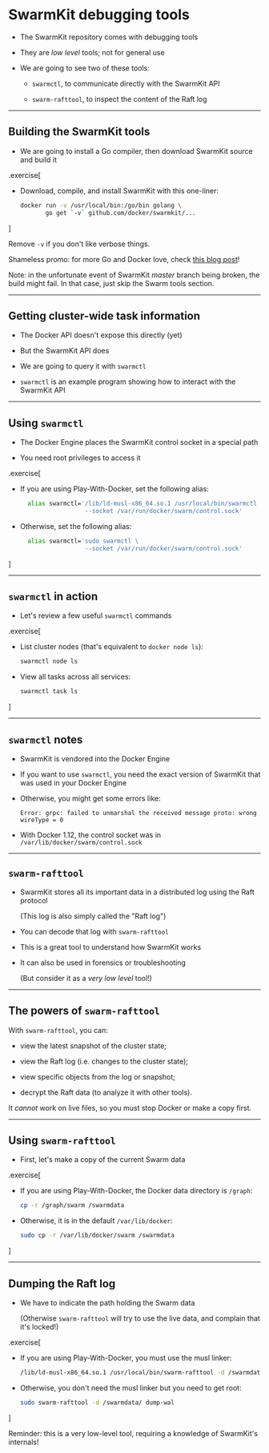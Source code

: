 # SwarmKit debugging tools

- The SwarmKit repository comes with debugging tools

- They are *low level* tools; not for general use

- We are going to see two of these tools:

  - `swarmctl`, to communicate directly with the SwarmKit API

  - `swarm-rafttool`, to inspect the content of the Raft log

---

## Building the SwarmKit tools

- We are going to install a Go compiler, then download SwarmKit source and build it

.exercise[
- Download, compile, and install SwarmKit with this one-liner:
  ```bash
  docker run -v /usr/local/bin:/go/bin golang \
         go get `-v` github.com/docker/swarmkit/...
  ```

]

Remove `-v` if you don't like verbose things.

Shameless promo: for more Go and Docker love, check
[this blog post](https://jpetazzo.github.io/2016/09/09/go-docker/)!

Note: in the unfortunate event of SwarmKit *master* branch being broken,
the build might fail. In that case, just skip the Swarm tools section.

---

## Getting cluster-wide task information

- The Docker API doesn't expose this directly (yet)

- But the SwarmKit API does

- We are going to query it with `swarmctl`

- `swarmctl` is an example program showing how to
  interact with the SwarmKit API

---

## Using `swarmctl`

- The Docker Engine places the SwarmKit control socket in a special path

- You need root privileges to access it

.exercise[

- If you are using Play-With-Docker, set the following alias:
  ```bash
    alias swarmctl='/lib/ld-musl-x86_64.so.1 /usr/local/bin/swarmctl \
                    --socket /var/run/docker/swarm/control.sock'
  ```

- Otherwise, set the following alias:
  ```bash
    alias swarmctl='sudo swarmctl \
                    --socket /var/run/docker/swarm/control.sock'
  ```

]

---

## `swarmctl` in action

- Let's review a few useful `swarmctl` commands

.exercise[

- List cluster nodes (that's equivalent to `docker node ls`):
  ```bash
  swarmctl node ls
  ```

- View all tasks across all services:
  ```bash
  swarmctl task ls
  ```

]

---

## `swarmctl` notes

- SwarmKit is vendored into the Docker Engine

- If you want to use `swarmctl`, you need the exact version of
  SwarmKit that was used in your Docker Engine

- Otherwise, you might get some errors like:

  ```
  Error: grpc: failed to unmarshal the received message proto: wrong wireType = 0
  ```

- With Docker 1.12, the control socket was in `/var/lib/docker/swarm/control.sock`

---

## `swarm-rafttool`

- SwarmKit stores all its important data in a distributed log using the Raft protocol

  (This log is also simply called the "Raft log")

- You can decode that log with `swarm-rafttool`

- This is a great tool to understand how SwarmKit works

- It can also be used in forensics or troubleshooting

  (But consider it as a *very low level* tool!)

---

## The powers of `swarm-rafttool`

With `swarm-rafttool`, you can:

- view the latest snapshot of the cluster state;

- view the Raft log (i.e. changes to the cluster state);

- view specific objects from the log or snapshot;

- decrypt the Raft data (to analyze it with other tools).

It *cannot* work on live files, so you must stop Docker or make a copy first.

---

## Using `swarm-rafttool`

- First, let's make a copy of the current Swarm data

.exercise[

- If you are using Play-With-Docker, the Docker data directory is `/graph`:
  ```bash
  cp -r /graph/swarm /swarmdata
  ```

<!-- ```wait cp: cannot stat``` -->

- Otherwise, it is in the default `/var/lib/docker`:
  ```bash
  sudo cp -r /var/lib/docker/swarm /swarmdata
  ```

]

---

## Dumping the Raft log

- We have to indicate the path holding the Swarm data

  (Otherwise `swarm-rafttool` will try to use the live data, and complain that it's locked!)

.exercise[

- If you are using Play-With-Docker, you must use the musl linker:
  ```bash
  /lib/ld-musl-x86_64.so.1 /usr/local/bin/swarm-rafttool -d /swarmdata/ dump-wal
  ```

<!-- ```wait -bash:``` -->

- Otherwise, you don't need the musl linker but you need to get root:
  ```bash
  sudo swarm-rafttool -d /swarmdata/ dump-wal
  ```

]

Reminder: this is a very low-level tool, requiring a knowledge of SwarmKit's internals!
